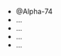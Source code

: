 - @Alpha-74
- ...
- ...
- ...
- ...

<!---
Alpha-74/Alpha-74 is a ✨ special ✨ repository because its `README.md` (this file) appears on your GitHub profile.
You can click the Preview link to take a look at your changes.
--->

